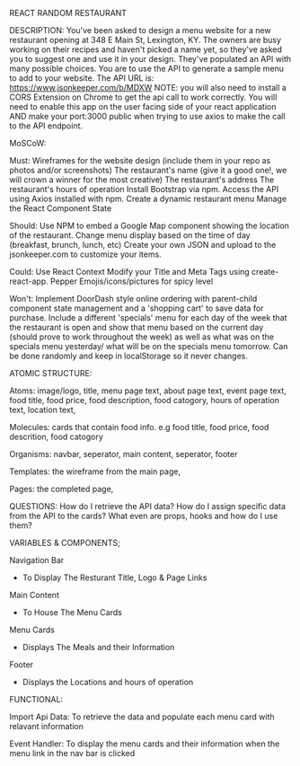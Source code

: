 REACT RANDOM RESTAURANT 


DESCRIPTION: 
You've been asked to design a menu website for a new restaurant opening at 348 E Main St, Lexington, KY. The owners are busy working on their recipes and haven't picked a name yet, so they've asked you to suggest one and use it in your design.
They've populated an API with many possible choices. You are to use the API to generate a sample menu to add to your website. The API URL is: https://www.jsonkeeper.com/b/MDXW 
NOTE: you will also need to install a CORS Extension on Chrome to get the api call to work correctly. You will need to enable this app on the user facing side of your react application AND make your port:3000 public when trying to use axios to make the call to the API endpoint.


MoSCoW:

Must: 
Wireframes for the website design (include them in your repo as photos and/or screenshots)
The restaurant's name (give it a good one!, we will crown a winner for the most creative)
The restaurant's address
The restaurant's hours of operation
Install Bootstrap via npm.
Access the API using Axios installed with npm. 
Create a dynamic restaurant menu
Manage the React Component State

Should: 
Use NPM to embed a Google Map component showing the location of the restaurant.
Change menu display based on the time of day (breakfast, brunch, lunch, etc)
Create your own JSON and upload to the jsonkeeper.com to customize your items. 

Could: 
Use React Context
Modify your Title and Meta Tags using create-react-app.
Pepper Emojis/icons/pictures for spicy level

Won't: 
Implement DoorDash style online ordering with parent-child component state management and a 'shopping cart' to save data for purchase.
Include a different 'specials' menu for each day of the week that the restaurant is open and show that menu based on the current day (should prove to work throughout the week) as well as what was on the specials menu yesterday/ what will be on the specials menu tomorrow. Can be done randomly and keep in localStorage so it never changes.


ATOMIC STRUCTURE:

Atoms: 
image/logo, 
title, 
menu page text, 
about page text, 
event page text, 
food title, 
food price, 
food description, 
food catogory,
hours of operation text,
location text,

Molecules:
cards that contain food info. e.g food title, food price, food descrition, food catogory 

Organisms: 
navbar,
seperator,
main content,
seperator,
footer

Templates: 
the wireframe from the main page,

Pages:
the completed page,


QUESTIONS:
How do I retrieve the API data? 
How do I assign specific data from the API to the cards?
What even are props, hooks and how do I use them?


VARIABLES & COMPONENTS;

Navigation Bar 
- To Display The Resturant Title, Logo & Page Links

Main Content 
- To House The Menu Cards

Menu Cards
- Displays The Meals and their Information

Footer
- Displays the Locations and hours of operation


FUNCTIONAL:

Import Api Data:
To retrieve the data and populate each menu card with relavant information 

Event Handler:
To display the menu cards and their information when the menu link in the nav bar is clicked

